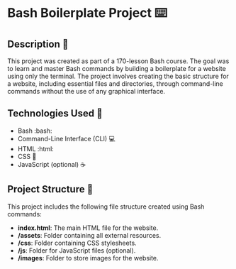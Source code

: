 # Bash Boilerplate Project :keyboard:

## Description :memo:

This project was created as part of a 170-lesson Bash course. The goal was to learn and master Bash commands by building a boilerplate for a website using only the terminal. The project involves creating the basic structure for a website, including essential files and directories, through command-line commands without the use of any graphical interface.

## Technologies Used :wrench:

- Bash :bash:
- Command-Line Interface (CLI) :computer:
- HTML :html:
- CSS :art:
- JavaScript (optional) :coffee:

## Project Structure :file_folder:

This project includes the following file structure created using Bash commands:

- **index.html**: The main HTML file for the website.
- **/assets**: Folder containing all external resources.
- **/css**: Folder containing CSS stylesheets.
- **/js**: Folder for JavaScript files (optional).
- **/images**: Folder to store images for the website.







